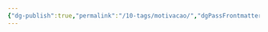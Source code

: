```yaml
---
{"dg-publish":true,"permalink":"/10-tags/motivacao/","dgPassFrontmatter":true,"noteIcon":"child","created":"2025-10-18T20:29:02.356+01:00","updated":"2025-10-18T20:29:07.091+01:00"}
---
```


